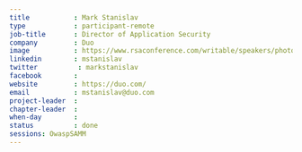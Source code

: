 ```yaml
---
title           : Mark Stanislav
type            : participant-remote
job-title       : Director of Application Security
company         : Duo
image           : https://www.rsaconference.com/writable/speakers/photo/520x520centertop/zUyqX3hxdi1ZDNwqLPp6qxITxKEw6m.jpg
linkedin        : mstanislav
twitter          : markstanislav
facebook        :
website         : https://duo.com/
email           : mstanislav@duo.com
project-leader  :
chapter-leader  :
when-day        :
status          : done
sessions: OwaspSAMM
---
```

